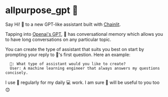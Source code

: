 # allpurpose_gpt 🤖

Say Hi! 👋 to a new GPT-like assistant built with [Chainlit](https://github.com/Chainlit/chainlit).

Tapping into [Openai's GPT](https://openai.com/), 🤖 has conversational memory which allows you to have long conversations on any particular topic.

You can create the type of assistant that suits you best on start by prompting your reply to 🤖's first question. Here an example:

      🤖: What type of assistant would you like to create?
      User: A machine learning engineer that always answers my questions concisely.


I use 🤖 regularly for my daily 💻 work. I am sure 🤖 will be useful to you too 😊
